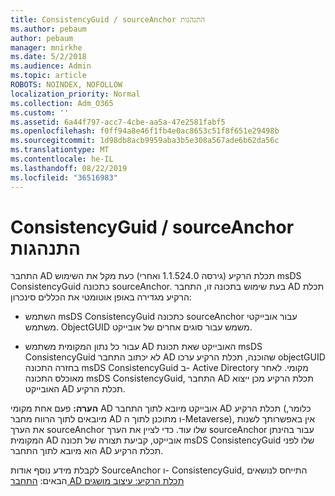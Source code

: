 ```yaml
---
title: ConsistencyGuid / sourceAnchor התנהגות
ms.author: pebaum
author: pebaum
manager: mnirkhe
ms.date: 5/2/2018
ms.audience: Admin
ms.topic: article
ROBOTS: NOINDEX, NOFOLLOW
localization_priority: Normal
ms.collection: Adm_O365
ms.custom: ''
ms.assetid: 6a44f797-acc7-4cbe-aa5a-47e2581fabf5
ms.openlocfilehash: f0ff94a8e46f1fb4e0ac8653c51f8f651e29498b
ms.sourcegitcommit: 1d98db8acb9959aba3b5e308a567ade6b62da56c
ms.translationtype: MT
ms.contentlocale: he-IL
ms.lasthandoff: 08/22/2019
ms.locfileid: "36516983"
---
```

# <a name="consistencyguid--sourceanchor-behavior"></a>ConsistencyGuid / sourceAnchor התנהגות

התחבר AD תכלת הרקיע (גירסה 1.1.524.0 ואחרי) כעת מקל את השימוש msDS ConsistencyGuid כתכונה sourceAnchor. בעת שימוש בתכונה זו, התחבר AD תכלת הרקיע מגדירה באופן אוטומטי את הכללים סינכרון:
  
- השתמש msDS ConsistencyGuid כתכונה sourceAnchor עבור אובייקטי משתמש. ObjectGUID משמש עבור סוגים אחרים של אובייקט.
    
- עבור כל נתון המקומית משתמש AD האובייקט שאת תכונת msDS ConsistencyGuid לא יכתוב התחבר AD שהוכנה, תכלת הרקיע ערכו objectGUID בחזרה התכונה msDS ConsistencyGuid ב- Active Directory מקומי. לאחר מאוכלס התכונה msDS ConsistencyGuid, התחבר AD תכלת הרקיע מכן ייצוא האובייקט AD תכלת הרקיע.
    
 **הערה:** פעם אחת מקומי AD אובייקט מיובא לתוך התחבר AD תכלת הרקיע (כלומר, מיובאים לתוך הרווח מחבר AD ו מתוכנן לתוך ה-Metaverse), אין באפשרותך לשנות את הערך sourceAnchor שלו עוד. כדי לציין את הערך sourceAnchor עבור בהינתן המקומית AD אובייקט, קביעת תצורה של תכונה msDS ConsistencyGuid שלו לפני הוא מיובא לתוך התחבר AD תכלת הרקיע. 
  
לקבלת מידע נוסף אודות SourceAnchor ו- ConsistencyGuid, התייחס לנושאים הבאים: [התחבר AD תכלת הרקיע: עיצוב מושגים](https://docs.microsoft.com/azure/active-directory/connect/active-directory-aadconnect-design-concepts)
  

